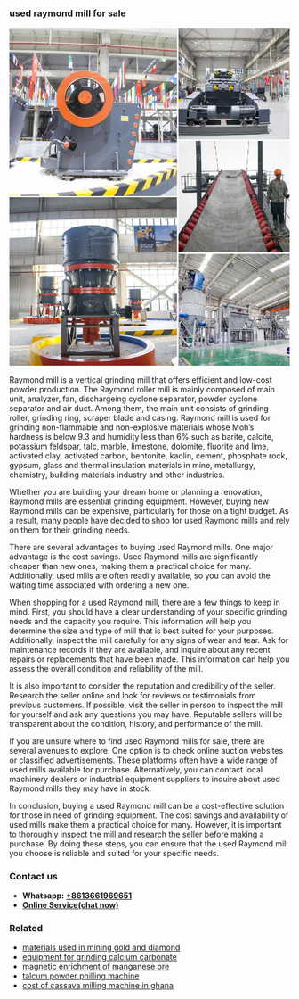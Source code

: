 <h3>used raymond mill for sale</h3><img src='1704791142.jpg' alt=''><p>Raymond mill is a vertical grinding mill that offers efficient and low-cost powder production. The Raymond roller mill is mainly composed of main unit, analyzer, fan, dischargeing cyclone separator, powder cyclone separator and air duct. Among them, the main unit consists of grinding roller, grinding ring, scraper blade and casing. Raymond mill is used for grinding non-flammable and non-explosive materials whose Moh’s hardness is below 9.3 and humidity less than 6% such as barite, calcite, potassium feldspar, talc, marble, limestone, dolomite, fluorite and lime, activated clay, activated carbon, bentonite, kaolin, cement, phosphate rock, gypsum, glass and thermal insulation materials in mine, metallurgy, chemistry, building materials industry and other industries.</p><p>Whether you are building your dream home or planning a renovation, Raymond mills are essential grinding equipment. However, buying new Raymond mills can be expensive, particularly for those on a tight budget. As a result, many people have decided to shop for used Raymond mills and rely on them for their grinding needs.</p><p>There are several advantages to buying used Raymond mills. One major advantage is the cost savings. Used Raymond mills are significantly cheaper than new ones, making them a practical choice for many. Additionally, used mills are often readily available, so you can avoid the waiting time associated with ordering a new one.</p><p>When shopping for a used Raymond mill, there are a few things to keep in mind. First, you should have a clear understanding of your specific grinding needs and the capacity you require. This information will help you determine the size and type of mill that is best suited for your purposes. Additionally, inspect the mill carefully for any signs of wear and tear. Ask for maintenance records if they are available, and inquire about any recent repairs or replacements that have been made. This information can help you assess the overall condition and reliability of the mill.</p><p>It is also important to consider the reputation and credibility of the seller. Research the seller online and look for reviews or testimonials from previous customers. If possible, visit the seller in person to inspect the mill for yourself and ask any questions you may have. Reputable sellers will be transparent about the condition, history, and performance of the mill.</p><p>If you are unsure where to find used Raymond mills for sale, there are several avenues to explore. One option is to check online auction websites or classified advertisements. These platforms often have a wide range of used mills available for purchase. Alternatively, you can contact local machinery dealers or industrial equipment suppliers to inquire about used Raymond mills they may have in stock.</p><p>In conclusion, buying a used Raymond mill can be a cost-effective solution for those in need of grinding equipment. The cost savings and availability of used mills make them a practical choice for many. However, it is important to thoroughly inspect the mill and research the seller before making a purchase. By doing these steps, you can ensure that the used Raymond mill you choose is reliable and suited for your specific needs.</p><h3>Contact us</h3><ul><li><strong>Whatsapp:&nbsp;<a href="https://wa.me/8613661969651">+8613661969651</a></strong></li><li><a href="https://swt.shibang-china.com/?git&amp;zhl&amp;used raymond mill for sale"><strong>Online Service(chat now)</strong></a></li></ul><h3>Related</h3><ul><li><a href='materials used in mining gold and diamond.md'>materials used in mining gold and diamond</a></li><li><a href='equipment for grinding calcium carbonate.md'>equipment for grinding calcium carbonate</a></li><li><a href='magnetic enrichment of manganese ore.md'>magnetic enrichment of manganese ore</a></li><li><a href='talcum powder philling machine.md'>talcum powder philling machine</a></li><li><a href='cost of cassava milling machine in ghana.md'>cost of cassava milling machine in ghana</a></li></ul>
